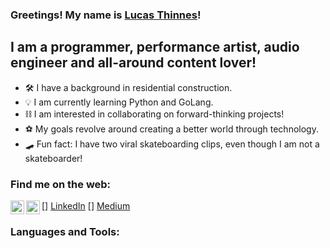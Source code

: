 ### Greetings! My name is [Lucas Thinnes][website]!

## I am a programmer, performance artist, audio engineer and all-around content lover!

- 🛠 I have a background in residential construction.
- 💡 I am currently learning Python and GoLang.
- ⛓ I am interested in collaborating on forward-thinking projects!
- ⚽️ My goals revolve around creating a better world through technology.
- 🛹 Fun fact: I have two viral skateboarding clips, even though I am not a skateboarder!

### Find me on the web:

[<img align='left' alt='lucasthinnes.com' width='22px' src='https://cdn.jsdelivr.net/npm/simple-idons@v3/icons/linkedin.svg' />] [LinkedIn]
[<img align='left' alt='lucasthinnes.com' width='22px' src='https://cdn.jsdelivr.net/npm/simple-idons@v3/icons/medium.svg' />] [Medium]

### Languages and Tools:

[website]: https://lucasthinnes.com
[linkedin]: https://linkedin.com/in/lucasthinnes
[medium]: https://lucasthinnes.medium.com/
